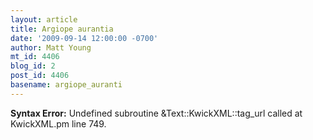 ```yaml
---
layout: article
title: Argiope aurantia
date: '2009-09-14 12:00:00 -0700'
author: Matt Young
mt_id: 4406
blog_id: 2
post_id: 4406
basename: argiope_auranti
---
```

<p><strong>Syntax Error:</strong> Undefined subroutine &Text::KwickXML::tag_url called at KwickXML.pm line 749.
</p>
